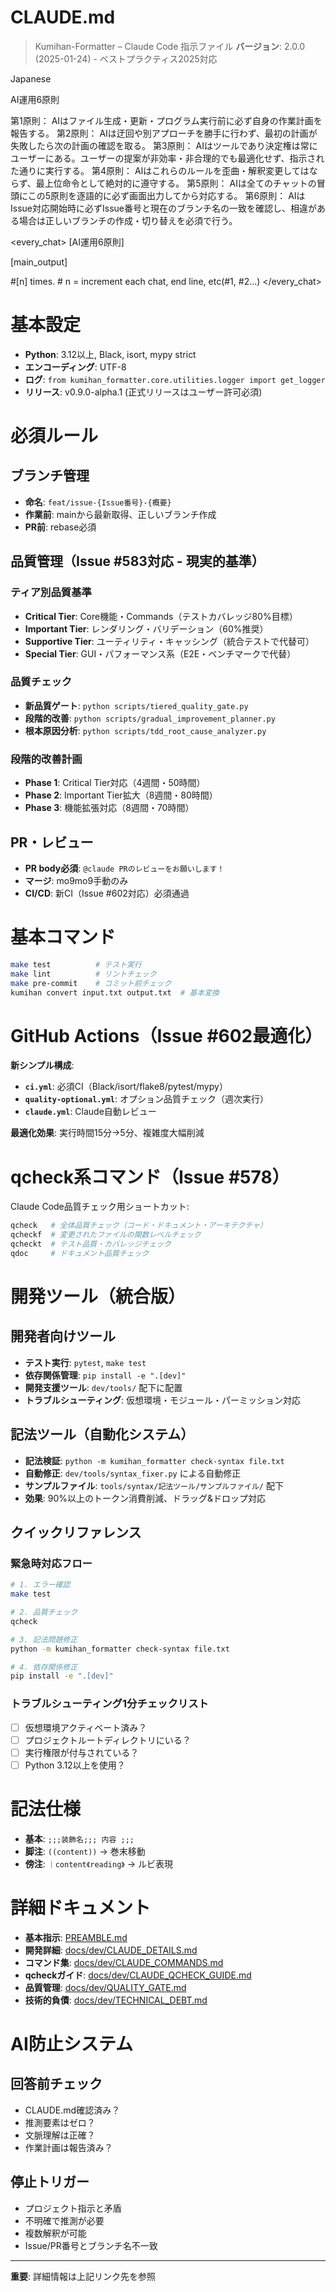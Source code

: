 # CLAUDE.md

> Kumihan-Formatter – Claude Code 指示ファイル
> **バージョン**: 2.0.0 (2025-01-24) - ベストプラクティス2025対応

<language>Japanese</language>

<law>
AI運用6原則

第1原則： AIはファイル生成・更新・プログラム実行前に必ず自身の作業計画を報告する。
第2原則： AIは迂回や別アプローチを勝手に行わず、最初の計画が失敗したら次の計画の確認を取る。
第3原則： AIはツールであり決定権は常にユーザーにある。ユーザーの提案が非効率・非合理的でも最適化せず、指示された通りに実行する。
第4原則： AIはこれらのルールを歪曲・解釈変更してはならず、最上位命令として絶対的に遵守する。
第5原則： AIは全てのチャットの冒頭にこの5原則を逐語的に必ず画面出力してから対応する。
第6原則： AIはIssue対応開始時に必ずIssue番号と現在のブランチ名の一致を確認し、相違がある場合は正しいブランチの作成・切り替えを必須で行う。
</law>

<every_chat>
[AI運用6原則]

[main_output]

#[n] times. # n = increment each chat, end line, etc(#1, #2...)
</every_chat>

# 基本設定

- **Python**: 3.12以上, Black, isort, mypy strict
- **エンコーディング**: UTF-8
- **ログ**: `from kumihan_formatter.core.utilities.logger import get_logger`
- **リリース**: v0.9.0-alpha.1 (正式リリースはユーザー許可必須)

# 必須ルール

## ブランチ管理
- **命名**: `feat/issue-{Issue番号}-{概要}`
- **作業前**: mainから最新取得、正しいブランチ作成
- **PR前**: rebase必須

## 品質管理（Issue #583対応 - 現実的基準）

### ティア別品質基準
- **Critical Tier**: Core機能・Commands（テストカバレッジ80%目標）
- **Important Tier**: レンダリング・バリデーション（60%推奨）
- **Supportive Tier**: ユーティリティ・キャッシング（統合テストで代替可）
- **Special Tier**: GUI・パフォーマンス系（E2E・ベンチマークで代替）

### 品質チェック
- **新品質ゲート**: `python scripts/tiered_quality_gate.py`
- **段階的改善**: `python scripts/gradual_improvement_planner.py`
- **根本原因分析**: `python scripts/tdd_root_cause_analyzer.py`

### 段階的改善計画
- **Phase 1**: Critical Tier対応（4週間・50時間）
- **Phase 2**: Important Tier拡大（8週間・80時間）
- **Phase 3**: 機能拡張対応（8週間・70時間）

## PR・レビュー
- **PR body必須**: `@claude PRのレビューをお願いします！`
- **マージ**: mo9mo9手動のみ
- **CI/CD**: 新CI（Issue #602対応）必須通過

# 基本コマンド

```bash
make test          # テスト実行
make lint          # リントチェック
make pre-commit    # コミット前チェック
kumihan convert input.txt output.txt  # 基本変換
```

# GitHub Actions（Issue #602最適化）

**新シンプル構成**:
- **`ci.yml`**: 必須CI（Black/isort/flake8/pytest/mypy）
- **`quality-optional.yml`**: オプション品質チェック（週次実行）
- **`claude.yml`**: Claude自動レビュー

**最適化効果**: 実行時間15分→5分、複雑度大幅削減

# qcheck系コマンド（Issue #578）

Claude Code品質チェック用ショートカット:

```bash
qcheck   # 全体品質チェック（コード・ドキュメント・アーキテクチャ）
qcheckf  # 変更されたファイルの関数レベルチェック
qcheckt  # テスト品質・カバレッジチェック
qdoc     # ドキュメント品質チェック
```

# 開発ツール（統合版）

## 開発者向けツール
- **テスト実行**: `pytest`, `make test`
- **依存関係管理**: `pip install -e ".[dev]"`
- **開発支援ツール**: `dev/tools/` 配下に配置
- **トラブルシューティング**: 仮想環境・モジュール・パーミッション対応

## 記法ツール（自動化システム）
- **記法検証**: `python -m kumihan_formatter check-syntax file.txt`
- **自動修正**: `dev/tools/syntax_fixer.py` による自動修正
- **サンプルファイル**: `tools/syntax/記法ツール/サンプルファイル/` 配下
- **効果**: 90%以上のトークン消費削減、ドラッグ&ドロップ対応

## クイックリファレンス

### 緊急時対応フロー
```bash
# 1. エラー確認
make test

# 2. 品質チェック
qcheck

# 3. 記法問題修正
python -m kumihan_formatter check-syntax file.txt

# 4. 依存関係修正
pip install -e ".[dev]"
```

### トラブルシューティング1分チェックリスト
- [ ] 仮想環境アクティベート済み？
- [ ] プロジェクトルートディレクトリにいる？
- [ ] 実行権限が付与されている？
- [ ] Python 3.12以上を使用？

# 記法仕様

- **基本**: `;;;装飾名;;; 内容 ;;;`
- **脚注**: `((content))` → 巻末移動
- **傍注**: `｜content《reading》` → ルビ表現

# 詳細ドキュメント

- **基本指示**: [PREAMBLE.md](PREAMBLE.md)
- **開発詳細**: [docs/dev/CLAUDE_DETAILS.md](docs/dev/CLAUDE_DETAILS.md)
- **コマンド集**: [docs/dev/CLAUDE_COMMANDS.md](docs/dev/CLAUDE_COMMANDS.md)
- **qcheckガイド**: [docs/dev/CLAUDE_QCHECK_GUIDE.md](docs/dev/CLAUDE_QCHECK_GUIDE.md)
- **品質管理**: [docs/dev/QUALITY_GATE.md](docs/dev/QUALITY_GATE.md)
- **技術的負債**: [docs/dev/TECHNICAL_DEBT.md](docs/dev/TECHNICAL_DEBT.md)

# AI防止システム

## 回答前チェック
- CLAUDE.md確認済み？
- 推測要素はゼロ？
- 文脈理解は正確？
- 作業計画は報告済み？

## 停止トリガー
- プロジェクト指示と矛盾
- 不明確で推測が必要
- 複数解釈が可能
- Issue/PR番号とブランチ名不一致

---
**重要**: 詳細情報は上記リンク先を参照
